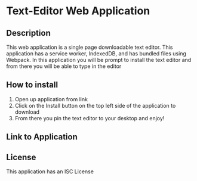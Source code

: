 # Text-Editor Web Application

## Description
This web application is a single page downloadable text editor. This application has a service worker, IndexedDB, and has bundled files using Webpack. In this application you will be prompt to install the text editor and from there you will be able to type in the editor

## How to install
1. Open up application from link
2. Click on the Install button on the top left side of the application to download
3. From there you pin the text editor to your desktop and enjoy!

## Link to Application

## License
This application has an ISC License
